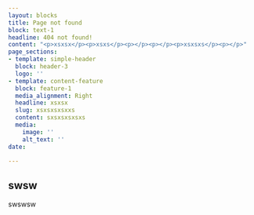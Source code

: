 ```yaml
---
layout: blocks
title: Page not found
block: text-1
headline: 404 not found!
content: "<p>xsxsx</p><p>xsxs</p><p></p><p></p><p>xsxsxs</p><p></p>"
page_sections:
- template: simple-header
  block: header-3
  logo: ''
- template: content-feature
  block: feature-1
  media_alignment: Right
  headline: xsxsx
  slug: xsxsxsxsxxs
  content: sxsxsxsxsxs
  media:
    image: ''
    alt_text: ''
date: 

---
```

## swsw

swswsw